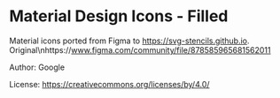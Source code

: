 
# Material Design Icons - Filled

Material icons ported from Figma to https://svg-stencils.github.io. Original\nhttps://www.figma.com/community/file/878585965681562011

Author: Google

License: https://creativecommons.org/licenses/by/4.0/
